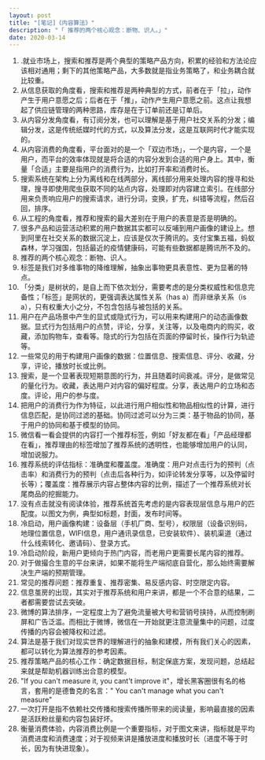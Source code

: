 ```yaml
---
layout: post
title: "[笔记]《内容算法》"
description: "「 推荐的两个核心观念：断物、识人。」"
date: 2020-03-14
---
```

1. .就业市场上，搜索和推荐是两个典型的策略产品方向，积累的经验和方法论应该相对通用；剩下的其他策略产品，大多数就是指业务策略了，和业务耦合就比较重。
2. 从信息获取的角度看，搜索和推荐是两种典型的方式，前者在于「拉」，动作产生于用户意愿之后；后者在于「推」，动作产生用户意愿之前。这点让我想起了供应链管理的两种思路，库存是在于订单前还是订单后。
3. 从内容分发角度看，有订阅分发，也可以理解是基于用户社交关系的分发；编辑分发，这是传统纸媒时代的方式，以及算法分发，这是互联网时代才能实现的。
4. 从内容消费的角度看，平台面对的是一个「双边市场」，一个是内容，一个是用户，而平台的效率体现就是将合适的内容分发到合适的用户身上。其中，衡量「合适」主要是指用户的消费行为，比如打开率和消费时长。
5. 搜索系统在架构上分为离线和在线两部分，离线部分用来处理内容的搜寻和处理，搜寻即使用爬虫获取不同的站点内容，处理即对内容建立索引。在线部分用来负责响应用户的搜索请求，进行分词，变换，扩充，纠错等流程，然后召回，排序。
6. 从工程的角度看，推荐和搜索的最大差别在于用户的表意是否是明确的。
7. 很多产品和运营活动积累的用户数据其实都可以反哺到用户画像的建设上。想到阿里在社交关系的数据沉淀上，应该是仅次于腾讯的。支付宝集五福，蚂蚁森林，学习强国，包括最近的疫情健康码，可能有些数据都是腾讯所不及的。
8. 推荐的两个核心观念：断物、识人。
9. 标签是我们对多维事物的降维理解，抽象出事物更具表意性、更为显著的特点。
10. 「分类」是树状的，是自上而下依次划分，需要考虑的是分类权威性和信息完备性；「标签」是网状的，更强调表达属性关系（has a）而非继承关系（is a），只有权重大小之分，不包含包括与被包括的关系。
11. 用户在产品场景中产生的显式或隐式行为，可以用来构建用户的动态画像数据。显式行为包括用户的点赞，评论，分享，关注等，以及电商内的购买，收藏，添加购物车，查看等。隐式的行为包括在页面的停留时长，操作行为轨迹等。
12. 一些常见的用于构建用户画像的数据：位置信息、搜索信息、评分、收藏，分享，评论，播放时长或比例。
13. 搜索，是一个显著表现短期意图的行为，并且随着时间衰减。评分，是做常见的量化行为。收藏，表达用户对内容的偏好程度。分享，表达用户的立场和态度。评论，用户的参与度。
14. 把用户的消费行为作为特征，以此进行用户相似性和物品相似性的计算，进行信息匹配，是协同过滤的基础。协同过滤可以分为三类：基于物品的协同，基于用户的协同和基于模型的协同。
15. 微信看一看会提供的内容打一个推荐标签，例如「好友都在看」「产品经理都在看」，推荐理由的标签增加了推荐系统的透明性，也能够增加用户的认同，增加说服力。
16. 推荐系统的评估指标：准确度和覆盖度。准确度：用户对点击行为的预判（点击率）和消费行为的预判（点击后各种行为，如评论转发分享等，以及停留时长等）；覆盖度：推荐展示内容占整体内容的比例，描述了一个推荐系统对长尾商品的挖掘能力。
17. 没有点击就没有阅读体验，推荐系统首先考虑的是内容表现层信息与用户的匹配度。以图文为例，典型如标题，封面，发布时间等。
18. 冷启动，用户画像构建：设备层（手机厂商、型号），权限层（设备识别码，地理位置信息，WIFI信息，用户通讯录信息，已安装软件）、装机渠道（通过什么线索转化、邀请码）、登录方式。
19. 冷启动阶段，新用户更倾向于热门内容，而老用户更需要长尾内容的推荐。
20. 对于做撮合生意的平台来讲，如果不能将生产端彻底自营化，那么始终需要解决生产端的预期管理。
21. 常见的推荐问题：推荐重复、推荐密集、易反感内容、时空限定内容。
22. 信息茧房的出现，其实对于推荐系统和用户来讲，都是一个不合意的结果，二者都需要尝试去突破。
23. 微博的算法排序，一定程度上为了避免流量被大号和营销号挟持，从而控制刷屏和广告泛滥。而相比于微博，微信在一开始就更注意流量集中的问题，过度传播的内容会被降权和过滤。
24. 算法是基于我们对现实世界的理解进行的抽象和建模，所有我们关心的因素，都可以转化为算法推荐的参考因素。
25. 推荐策略产品的核心工作：确定数据目标，制定保底方案，发现问题，总结起来就是帮助机器训练出合意的模型。
26. "If you can't measure it, you cant't improve it"，增长黑客圈很有名的格言，套用的是德鲁克的名言：" You can't manage what you can't measure"
27. 一次打开是指不依赖社交传播和搜索传播所带来的阅读量，影响最直接的因素是活跃粉丝量和内容包装好坏。
28. 衡量消费体验，内容消费比例是一个重要指标，对于图文来讲，指标就是平均消费进度和消费速度；对于视频来讲是播放进度和播放时长（进度不等于时长，因为有快进现象）。